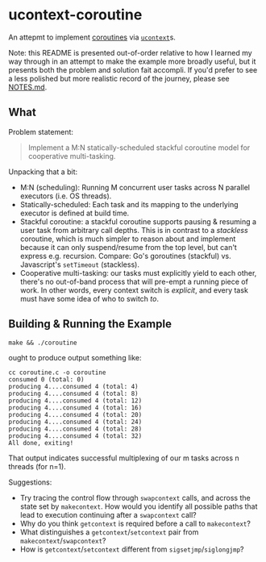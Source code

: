# ucontext-coroutine

An attepmt to implement [coroutines](https://en.wikipedia.org/wiki/Coroutine) via [`ucontext`](https://www.gnu.org/software/libc/manual/html_node/System-V-contexts.html)s.

Note: this README is presented out-of-order relative to how I learned my way through in an attempt to make the example more broadly useful, but it presents both the problem and solution fait accompli. If you'd prefer to see a less polished but more realistic record of the journey, please see [NOTES.md](NOTES.md).

## What

Problem statement:

> Implement a M:N statically-scheduled stackful coroutine model for cooperative multi-tasking.

Unpacking that a bit:

* M:N (scheduling): Running M concurrent user tasks across N parallel executors (i.e. OS threads).
* Statically-scheduled: Each task and its mapping to the underlying executor is defined at build time.  
* Stackful coroutine: a stackful coroutine supports pausing & resuming a user task from arbitrary call depths. This is in contrast to a _stackless_ coroutine, which is much simpler to reason about and implement because it can only suspend/resume from the top level, but can't express e.g. recursion. Compare: Go's goroutines (stackful) vs. Javascript's `setTimeout` (stackless). 
* Cooperative multi-tasking: our tasks must explicitly yield to each other, there's no out-of-band process that will pre-empt a running piece of work. In other words, every context switch is _explicit_, and every task must have some idea of who to switch _to_.

## Building & Running the Example

```
make && ./coroutine
```

ought to produce output something like:

```
cc coroutine.c -o coroutine
consumed 0 (total: 0)
producing 4....consumed 4 (total: 4)
producing 4....consumed 4 (total: 8)
producing 4....consumed 4 (total: 12)
producing 4....consumed 4 (total: 16)
producing 4....consumed 4 (total: 20)
producing 4....consumed 4 (total: 24)
producing 4....consumed 4 (total: 28)
producing 4....consumed 4 (total: 32)
All done, exiting!
```

That output indicates successful multiplexing of our m tasks across n threads (for n=1). 

Suggestions:

* Try tracing the control flow through `swapcontext` calls, and across the state set by `makecontext`. How would you identify all possible paths that lead to execution continuing after a `swapcontext` call?
* Why do you think `getcontext` is required before a call to `makecontext`?
* What distinguishes a `getcontext`/`setcontext` pair from `makecontext`/`swapcontext`?
* How is `getcontext`/`setcontext` different from `sigsetjmp`/`siglongjmp`? 